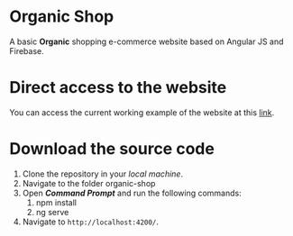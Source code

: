 # Organic Shop

A basic **Organic** shopping e-commerce website based on Angular JS and Firebase.

# Direct access to the website

You can access the current working example of the website at this [link](https://organic-shop-46a66.firebaseapp.com).

# Download the source code

1. Clone the repository in your *local machine*.
2. Navigate to the folder organic-shop
3. Open ***Command Prompt*** and run the following commands:
    1. npm install
    2. ng serve
4. Navigate to `http://localhost:4200/`.